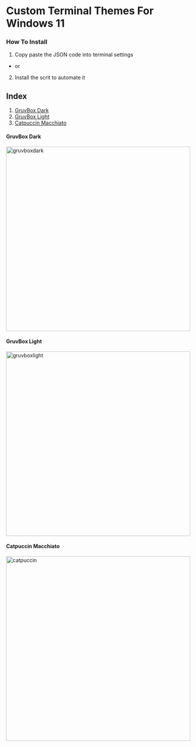 # Custom Terminal Themes For Windows 11

### How To Install
1) Copy paste the JSON code into terminal settings
- or
2) Install the scrit to automate it

## Index
1. [GruvBox Dark](#gruvbox-dark)
2. [GruvBox Light](#gruvbox-light)
3. [Catpuccin Macchiato](#catpuccin-macchiato)



#### GruvBox Dark
<img src="https://github.com/sjapanwala/win11-customterminals/assets/92124191/eb396b4e-52be-4202-afaa-bdb7b900bcfa" alt="gruvboxdark" width="500"/>

#### GruvBox Light
<img src="https://github.com/sjapanwala/win11-customterminals/assets/92124191/0e1ffb05-1430-4233-bb19-0ddde4ed05ae" alt="gruvboxlight" width="500"/>

#### Catpuccin Macchiato
<img src="https://github.com/sjapanwala/win11-customterminals/assets/92124191/49e4dfba-a06a-4e27-8e7b-e094dfb502a4" alt="catpuccin" width="500"/>
